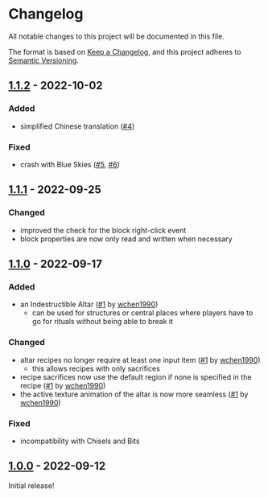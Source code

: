 # Changelog

All notable changes to this project will be documented in this file.

The format is based on [Keep a Changelog],
and this project adheres to [Semantic Versioning].

## [1.1.2] - 2022-10-02

### Added
- simplified Chinese translation ([#4])

### Fixed
- crash with Blue Skies ([#5], [#6])

<!-- Links -->
[#4]: https://github.com/AlmostReliable/summoningrituals-forge/pull/4
[#5]: https://github.com/AlmostReliable/summoningrituals-forge/issues/5
[#6]: https://github.com/AlmostReliable/summoningrituals-forge/pull/6

## [1.1.1] - 2022-09-25

### Changed
- improved the check for the block right-click event
- block properties are now only read and written when necessary

## [1.1.0] - 2022-09-17

### Added
- an Indestructible Altar ([#1] by [wchen1990])
  - can be used for structures or central places where players have to go for rituals without being able to break it

### Changed
- altar recipes no longer require at least one input item ([#1] by [wchen1990])
  - this allows recipes with only sacrifices
- recipe sacrifices now use the default region if none is specified in the recipe ([#1] by [wchen1990])
- the active texture animation of the altar is now more seamless ([#1] by [wchen1990])

### Fixed
- incompatibility with Chisels and Bits

<!-- Links -->
[wchen1990]: https://github.com/wchen1990
[#1]: https://github.com/AlmostReliable/summoningrituals-forge/pull/1

## [1.0.0] - 2022-09-12

Initial release!

<!-- Links -->
[keep a changelog]: https://keepachangelog.com/en/1.0.0/
[semantic versioning]: https://semver.org/spec/v2.0.0.html

<!-- Versions -->
[1.1.2]: https://github.com/AlmostReliable/summoningrituals-forge/releases/tag/v1.18-1.1.2
[1.1.1]: https://github.com/AlmostReliable/summoningrituals-forge/releases/tag/v1.18-1.1.1
[1.1.0]: https://github.com/AlmostReliable/summoningrituals-forge/releases/tag/v1.18-1.1.0
[1.0.0]: https://github.com/AlmostReliable/summoningrituals-forge/releases/tag/v1.18-1.0.0
